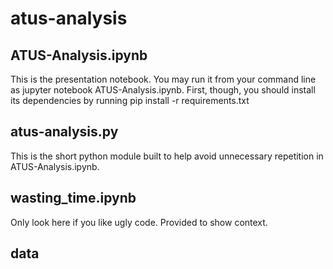 # atus-analysis

## ATUS-Analysis.ipynb
This is the presentation notebook. You may run it from your command line as jupyter notebook ATUS-Analysis.ipynb.
First, though, you should install its dependencies by running pip install -r requirements.txt

## atus-analysis.py
This is the short python module built to help avoid unnecessary repetition in ATUS-Analysis.ipynb.

## wasting_time.ipynb
Only look here if you like ugly code. Provided to show context.

## data
